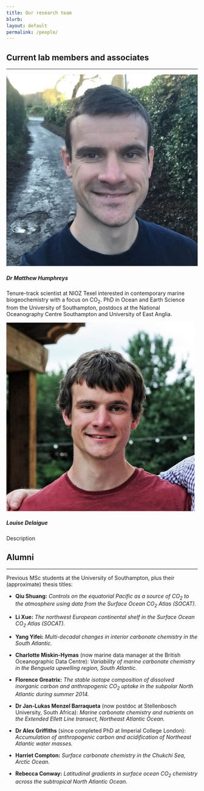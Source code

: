 ```yaml
---
title: Our research team
blurb: 
layout: default
permalink: /people/
---
```


## Current lab members and associates

<hr />

<div class="container-fluid">
  <div class="row">
    <div class="col-12 col-md-6 mb-5">
      <div class="card border-0 shadow">
        <img src="https://raw.githubusercontent.com/humphreys-lab/humphreys-lab.github.io/master/images/people-matthew.jpg" class="card-img-top" alt="Matthew Humphreys">
        <div class="card-body">
          <h5 class="card-title">Dr Matthew Humphreys</h5>
          <p class="card-text">
            Tenure-track scientist at NIOZ Texel interested in contemporary marine biogeochemistry with a focus on CO<sub>2</sub>.  PhD in Ocean and Earth Science from the University of Southampton, postdocs at the National Oceanography Centre Southampton and University of East Anglia.
          </p>
        </div>
      </div>
    </div>
    <div class="col-12 col-md-6 mb-5">
      <div class="card border-0 shadow">
        <img src="https://raw.githubusercontent.com/mvdh7/mvdh7.github.io/master/images/fallowfields.jpg" class="card-img-top" alt="Louise Delaigue">
        <div class="card-body">
          <h5 class="card-title">Louise Delaigue</h5>
          <p class="card-text">
            Description
          </p>
        </div>
      </div>
    </div>
    <!--
    <div class="col-12 col-md-4 mb-5">
      Person 3
    </div>
    -->
  </div>
</div>

## Alumni

<hr />

Previous MSc students at the University of Southampton, plus their (approximate) thesis titles:

  * **Qiu Shuang:** *Controls on the equatorial Pacific as a source of CO<sub>2</sub> to the atmosphere using data from the Surface Ocean CO<sub>2</sub> Atlas (SOCAT).*

  * **Li Xue:** *The northwest European continental shelf in the Surface Ocean CO<sub>2</sub> Atlas (SOCAT).*

  * **Yang Yifei:** *Multi-decadal changes in interior carbonate chemistry in the South Atlantic.*

  * **Charlotte Miskin-Hymas** (now marine data manager at the British Oceanographic Data Centre): *Variability of marine carbonate chemistry in the Benguela upwelling region, South Atlantic.*

  * **Florence Greatrix:** *The stable isotope composition of dissolved inorganic carbon and anthropogenic CO<sub>2</sub> uptake in the subpolar North Atlantic during summer 2014.*

  * **Dr Jan-Lukas Menzel Barraqueta** (now postdoc at Stellenbosch University, South Africa): *Marine carbonate chemistry and nutrients on the Extended Ellett Line transect, Northeast Atlantic Ocean.*

  * **Dr Alex Griffiths** (since completed PhD at Imperial College London): *Accumulation of anthropogenic carbon and acidification of Northeast Atlantic water masses.*

  * **Harriet Compton:** *Surface carbonate chemistry in the Chukchi Sea, Arctic Ocean.*

  * **Rebecca Conway:** *Latitudinal gradients in surface ocean CO<sub>2</sub> chemistry across the subtropical North Atlantic Ocean.*
